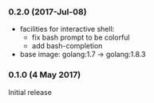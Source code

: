 ### 0.2.0 (2017-Jul-08)

* facilities for interactive shell:
  * fix bash prompt to be colorful
  * add bash-completion
* base image: golang:1.7 -> golang:1.8.3

### 0.1.0 (4 May 2017)

Initial release
